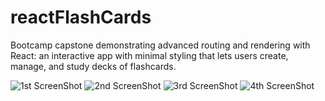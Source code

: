 # reactFlashCards

Bootcamp capstone demonstrating advanced routing and rendering with React: an interactive app with minimal styling that lets users create, manage, and study decks of flashcards.

![1st ScreenShot](https://i.imgur.com/2ivQmGQ.png "Landing Page")
![2nd ScreenShot](https://imgur.com/uCvfMmK.png "Create Deck")
![3rd ScreenShot](https://imgur.com/9let7MA.png "Render Decks")
![4th ScreenShot](https://imgur.com/M92v9Cg.png "Render All Decks")
